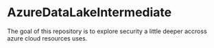 # AzureDataLakeIntermediate
The goal of this repository is to explore security a little deeper accross azure cloud resources uses.
